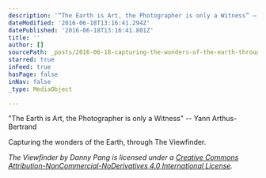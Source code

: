 ```yaml
---
description: '“The Earth is Art, the Photographer is only a Witness” – Yann Arthus-Bertrand'
dateModified: '2016-06-18T13:16:41.294Z'
datePublished: '2016-06-18T13:16:41.801Z'
title: ''
author: []
sourcePath: _posts/2016-06-18-capturing-the-wonders-of-the-earth-through-the-viewfinder.md
starred: true
inFeed: true
hasPage: false
inNav: false
_type: MediaObject

---
```

"The Earth is Art, the Photographer is only a Witness" -- Yann Arthus-Bertrand

Capturing the wonders of the Earth, through The Viewfinder.

_The Viewfinder by Danny Pang is licensed under a [Creative Commons Attribution-NonCommercial-NoDerivatives 4.0 International License][0]._

[0]: http://creativecommons.org/licenses/by-nc-nd/4.0/
